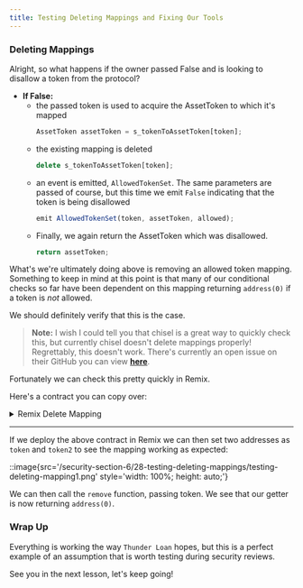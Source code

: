 ```yaml
---
title: Testing Deleting Mappings and Fixing Our Tools
---
```


### Deleting Mappings

Alright, so what happens if the owner passed False and is looking to disallow a token from the protocol?

- **If False:**
  - the passed token is used to acquire the AssetToken to which it's mapped
    ```js
    AssetToken assetToken = s_tokenToAssetToken[token];
    ```
  - the existing mapping is deleted
    ```js
    delete s_tokenToAssetToken[token];
    ```
  - an event is emitted, `AllowedTokenSet`. The same parameters are passed of course, but this time we emit `False` indicating that the token is being disallowed
    ```js
    emit AllowedTokenSet(token, assetToken, allowed);
    ```
  - Finally, we again return the AssetToken which was disallowed.
    ```js
    return assetToken;
    ```

What's we're ultimately doing above is removing an allowed token mapping. Something to keep in mind at this point is that many of our conditional checks so far have been dependent on this mapping returning `address(0)` if a token is _not_ allowed.

We should definitely verify that this is the case.

> **Note:** I wish I could tell you that chisel is a great way to quickly check this, but currently chisel doesn't delete mappings properly! Regrettably, this doesn't work. There's currently an open issue on their GitHub you can view [**here**](https://github.com/foundry-rs/foundry/issues/7318).

Fortunately we can check this pretty quickly in Remix.

Here's a contract you can copy over:

<details>
<summary>Remix Delete Mapping</summary>

```js
// SPDX-License-Identifier: MIT
pragma solidity 0.8.25;

contract DeleteMappingTest {
    mapping(address => address) public token2token;

    function set(address token, address token2) public {
        token2token[token] = token2;
    }

    function remove(address token) public {
        delete token2token[token];
    }

    function get (address token) public view returns (address) {
        return token2token[token];
    }
}
```

</details>

---

If we deploy the above contract in Remix we can then set two addresses as `token` and `token2` to see the mapping working as expected:

::image{src='/security-section-6/28-testing-deleting-mappings/testing-deleting-mapping1.png' style='width: 100%; height: auto;'}

We can then call the `remove` function, passing token. We see that our getter is now returning `address(0)`.

### Wrap Up

Everything is working the way `Thunder Loan` hopes, but this is a perfect example of an assumption that is worth testing during security reviews.

See you in the next lesson, let's keep going!
